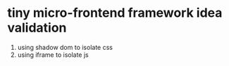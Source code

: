 # tiny micro-frontend framework idea validation

1. using shadow dom to isolate css 
2. using iframe to isolate js
